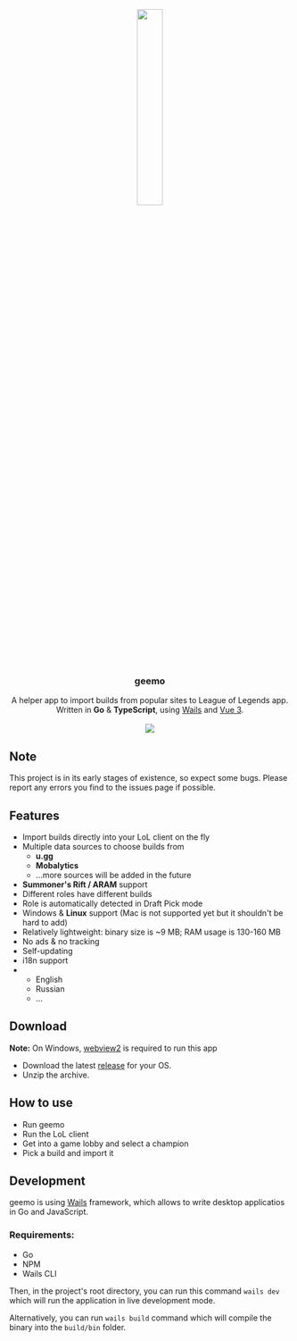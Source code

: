 <div align="center" style="text-align: center">
  <img src="https://geemo.app/appicon.png" height="30%" width="30%"/>
  <h3><strong>geemo</strong></h3>
  A helper app to import builds from popular sites to League of Legends app.
  <br/>
  Written in <strong>Go</strong> & <strong>TypeScript</strong>, using <a href="https://github.com/wailsapp/wails">Wails</a> and <a href="https://vuejs.org/">Vue 3</a>.
  <br/>
  <br/>
  <img src="https://geemo.app/app.png"/>
</div>

## Note 
This project is in its early stages of existence, so expect some bugs. Please report any errors you find to the issues page if possible.

## Features
- Import builds directly into your LoL client on the fly
- Multiple data sources to choose builds from
  - __u.gg__
  - __Mobalytics__
  - ...more sources will be added in the future
- __Summoner's Rift / ARAM__ support
- Different roles have different builds
- Role is automatically detected in Draft Pick mode
- Windows & __Linux__ support (Mac is not supported yet but it shouldn't be hard to add)
- Relatively lightweight: binary size is ~9 MB; RAM usage is 130-160 MB
- No ads & no tracking
- Self-updating
- i18n support
- - English
  - Russian
  - ...

 ## Download
 __Note:__ On Windows, [webview2](https://developer.microsoft.com/en-us/microsoft-edge/webview2/#download-section) is required to run this app
 - Download the latest [release](https://github.com/Nitamet/geemo/releases/latest) for your OS.
 - Unzip the archive.

## How to use
 - Run geemo
 - Run the LoL client
 - Get into a game lobby and select a champion
 - Pick a build and import it

## Development
geemo is using [Wails](https://github.com/wailsapp/wails) framework, which allows to write desktop applicatios in Go and JavaScript.

### Requirements:
- Go
- NPM
- Wails CLI

Then, in the project's root directory, you can run this command
```wails dev```
which will run the application in live development mode.

Alternatively, you can run ```wails build``` command which will compile the binary into the ```build/bin``` folder.
